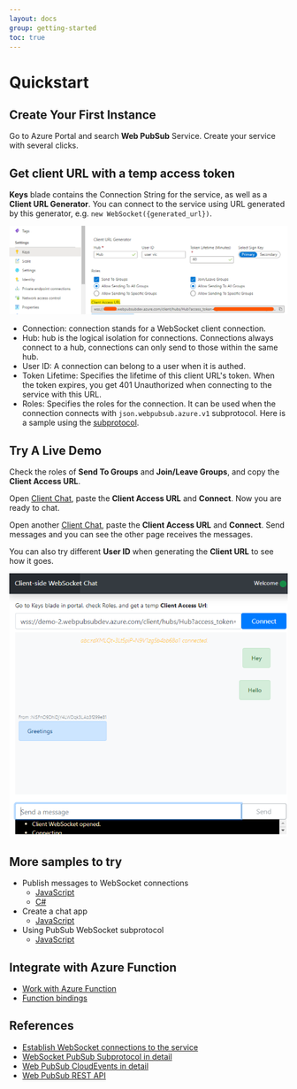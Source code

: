 ```yaml
---
layout: docs
group: getting-started
toc: true
---
```


# Quickstart

## Create Your First Instance

Go to Azure Portal and search **Web PubSub** Service. Create your service with several clicks.

## Get client URL with a temp access token

**Keys** blade contains the Connection String for the service, as well as a **Client URL Generator**. You can connect to the service using URL generated by this generator, e.g. `new WebSocket({generated_url})`.

![Client URL](./../images/portal_client_url.png)

- Connection: connection stands for a WebSocket client connection.
- Hub: hub is the logical isolation for connections. Connections always connect to a hub, connections can only send to those within the same hub.
- User ID: A connection can belong to a user when it is authed. 
- Token Lifetime: Specifies the lifetime of this client URL's token. When the token expires, you get 401 Unauthorized when connecting to the service with this URL.
- Roles: Specifies the roles for the connection. It can be used when the connection connects with `json.webpubsub.azure.v1` subprotocol. Here is a sample using the [subprotocol](./using-pubsub-subprotocol/js-work-with-subprotocols.md).

## Try A Live Demo
Check the roles of **Send To Groups** and **Join/Leave Groups**, and copy the **Client Access URL**.

Open <a href="../demos/clientchat.html" target="_blank">Client Chat</a>, paste the **Client Access URL** and **Connect**. Now you are ready to chat.

Open another <a href="../demos/clientchat.html" target="_blank">Client Chat</a>, paste the **Client Access URL** and **Connect**. Send messages and you can see the other page receives the messages.

You can also try different **User ID** when generating the **Client URL** to see how it goes.

![Client Chat](./../images/client_chat.png)

## More samples to try
- Publish messages to WebSocket connections 
    - [JavaScript](./publish-messages/js-publish-message.md)
    - [C#](./publish-messages/csharp-publish-message.md)
- Create a chat app
    - [JavaScript](./create-a-chat-app/js-handle-events.md)
- Using PubSub WebSocket subprotocol
    - [JavaScript](./using-pubsub-subprotocol/js-work-with-subprotocols.md)

## Integrate with Azure Function
- [Work with Azure Function](./work-with-azure-function.md)
- [Function bindings](./../references/functions-bindings.md)

## References
- [Establish WebSocket connections to the service](./../references/websocket-clients.md)
- [WebSocket PubSub Subprotocol in detail](./../references/pubsub-websocket-subprotocol.md)
- [Web PubSub CloudEvents in detail](./../references/protocol-cloudevents.md)
- [Web PubSub REST API][rest]


[rest]: https://review.docs.microsoft.com/en-us/rest/api/documentation-preview/webpubsub?view=azure-rest-preview&branch=result_openapiHub_production_138700d9fb80